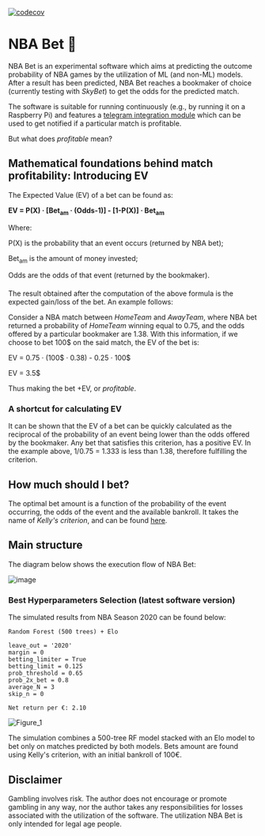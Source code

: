 [![codecov](https://codecov.io/gh/davideganna/NBA_Bet/graph/badge.svg?token=DHDLX2UXH0)](https://codecov.io/gh/davideganna/NBA_Bet)

# NBA Bet 🏀

NBA Bet is an experimental software which aims at predicting the outcome probability of NBA games by the utilization of ML (and non-ML) models.
After a result has been predicted, NBA Bet reaches a bookmaker of choice (currently testing with *SkyBet*) to get the odds for the predicted match.

The software is suitable for running continuously (e.g., by running it on a Raspberry Pi) and features a [telegram integration module](https://github.com/davideganna/NBA_Bet/blob/435dd874b8ccd60744a2b51cdb09f1aa9bfe320e/NBABet/telegram.py) which can be used to get notified if a particular match is profitable.

But what does _profitable_ mean?

## Mathematical foundations behind match profitability: Introducing EV
The Expected Value (EV) of a bet can be found as:

**EV = P(X) &middot; [Bet<sub>am</sub> &middot; (Odds-1)] - [1-P(X)] &middot; Bet<sub>am</sub>**

Where:

P(X) is the probability that an event occurs (returned by NBA bet);

Bet<sub>am</sub> is the amount of money invested;

Odds are the odds of that event (returned by the bookmaker).

####

The result obtained after the computation of the above formula is the expected gain/loss of the bet. An example follows:

Consider a NBA match between _HomeTeam_ and _AwayTeam_, where NBA bet returned a probability of _HomeTeam_ winning equal to 0.75, and the odds offered by a particular bookmaker are 1.38. With this information, if we choose to bet 100$ on the said match, the EV of the bet is:

EV = 0.75 &middot; (100$ &middot; 0.38) - 0.25 &middot; 100$

EV = 3.5$

Thus making the bet +EV, or _profitable_.

### A shortcut for calculating EV

It can be shown that the EV of a bet can be quickly calculated as the reciprocal of the probability of an event being lower than the odds offered by the bookmaker. Any bet that satisfies this criterion, has a positive EV. In the example above, 1/0.75 = 1.333 is less than 1.38, therefore fulfilling the criterion.

## How much should I bet?
The optimal bet amount is a function of the probability of the event occurring, the odds of the event and the available bankroll. It takes the name of _Kelly's criterion_, and can be found [here](https://en.wikipedia.org/wiki/Kelly_criterion).

## Main structure
The diagram below shows the execution flow of NBA Bet:

![image](https://user-images.githubusercontent.com/52606991/127752880-cef2e6c3-4e72-406f-b16b-9723b6a289fd.png)

### Best Hyperparameters Selection (latest software version)
The simulated results from NBA Season 2020 can be found below:
```
Random Forest (500 trees) + Elo

leave_out = '2020'
margin = 0
betting_limiter = True
betting_limit = 0.125
prob_threshold = 0.65
prob_2x_bet = 0.8
average_N = 3
skip_n = 0

Net return per €: 2.10

```

![Figure_1](https://user-images.githubusercontent.com/52606991/145692119-f67c513c-2d7c-48a1-bd85-de689b8f5a7b.png)

The simulation combines a 500-tree RF model stacked with an Elo model to bet only on matches predicted by both models. Bets amount are found using Kelly's criterion, with an initial bankroll of 100€.

## Disclaimer

Gambling involves risk. The author does not encourage or promote gambling in any way, nor the author takes any responsibilities for losses associated with the utilization of the software.
The utilization NBA Bet is only intended for legal age people.
